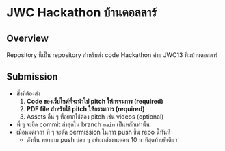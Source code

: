 # JWC Hackathon บ้านดอลลาร์

## Overview
Repository นี้เป็น repository สำหรับส่ง code Hackathon ค่าย JWC13 ทีมบ้านดอลลาร์

## Submission
- สิ่งที่ต้องส่ง
  1. **Code ของเว็บไซต์ที่จะนำไป pitch ให้กรรมการ (required)**
  2. **PDF file สำหรับใช้ pitch ให้กรรมการ (required)**
  3. Assets อื่น ๆ ที่อยากใช้ต้อง pitch เช่น videos (optional)
- พี่ ๆ จะยึด commit ล่าสุดใน branch `main` เป็นหลักเท่านั้น
- เมื่อหมดเวลา พี่ ๆ จะตัด permission ในการ push ขึ้น repo นี้ทันที
  - ดังนั้น พยายาม push บ่อย ๆ อย่ามาส่งงานตอน 10 นาทีสุดท้ายทีเดียว